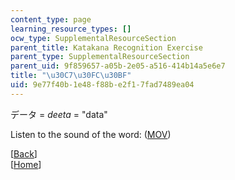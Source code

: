 ```yaml
---
content_type: page
learning_resource_types: []
ocw_type: SupplementalResourceSection
parent_title: Katakana Recognition Exercise
parent_type: SupplementalResourceSection
parent_uid: 9f859657-a05b-2e05-a516-414b14a5e6e7
title: "\u30C7\u30FC\u30BF"
uid: 9e77f40b-1e48-f88b-e2f1-7fad7489ea04
---
```


データ = _deeta_ = "data"

Listen to the sound of the word: ([MOV](http://www.archive.org/download/MITRES21F.01S10_KATAKANA_EXERCISES/word1.mov))

  
\[[Back](/resources/res-21g-01-kana-spring-2010/katakana/katakana-recognition-exercise)\]  
\[[Home](/resources/res-21g-01-kana-spring-2010/katakana)\]